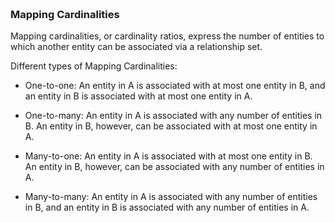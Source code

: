 ### **<br/>Mapping Cardinalities**

Mapping cardinalities, or cardinality ratios, express the number of entities to which another entity can be associated via a relationship set.

Different types of Mapping Cardinalities:
- One-to-one: An entity in A is associated with at most one entity in B, and an entity in B is associated with at most one entity in A.

- One-to-many: An entity in A is associated with any number of entities in B. An entity in B, however, can be associated with at most one entity in A.

- Many-to-one: An entity in A is associated with at most one entity in B. An entity in B, however, can be associated with any number of entities in A.

- Many-to-many: An entity in A is associated with any number of entities in B, and an entity in B is associated with any number of entities in A.